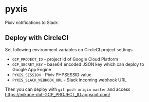 pyxis
============

Pixiv notifications to Slack

## Deploy with CircleCI

Set following environment variables on CircleCI project settings

- `GCP_PROJECT_ID` - project id of Google Cloud Platform
- `GCP_SECRET_KEY` - base64 encoded JSON key which can deploy to Google App Engine
- `PYXIS_SESSION` - Pixiv PHPSESSID value
- `PYXIS_SLACK_WEBHOOK_URL` - Slack incoming webhook URL

Then you can deploy with `git push origin master` and access https://mikane-dot-GCP_PROJECT_ID.appspot.com/
